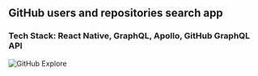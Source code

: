 ## GitHub users and repositories search app

### Tech Stack: React Native, GraphQL, Apollo, GitHub GraphQL API 

![GitHub Explore](https://github.com/vesic/github-explore/blob/master/github-explore.gif)
